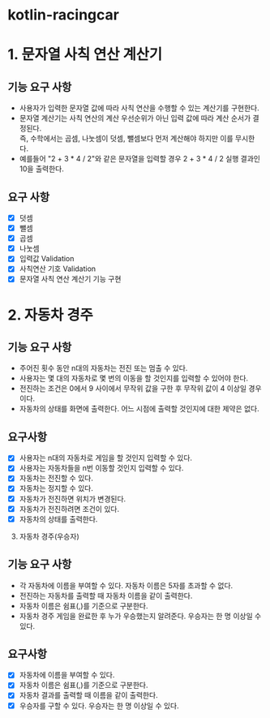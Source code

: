 # kotlin-racingcar

# 1. 문자열 사칙 연산 계산기
## 기능 요구 사항
* 사용자가 입력한 문자열 값에 따라 사칙 연산을 수행할 수 있는 계산기를 구현한다.
* 문자열 계산기는 사칙 연산의 계산 우선순위가 아닌 입력 값에 따라 계산 순서가 결정된다.  
즉, 수학에서는 곱셈, 나눗셈이 덧셈, 뺄셈보다 먼저 계산해야 하지만 이를 무시한다.
* 예를들어 "2 + 3 * 4 / 2"와 같은 문자열을 입력할 경우 2 + 3 * 4 / 2 실행 결과인 10을 출력한다.

## 요구 사항
- [X] 덧셈
- [X] 뺄셈
- [X] 곱셈
- [X] 나눗셈
- [X] 입력값 Validation
- [X] 사칙연산 기호 Validation
- [X] 문자열 사칙 연산 계산기 기능 구현 

# 2. 자동차 경주
## 기능 요구 사항
* 주어진 횟수 동안 n대의 자동차는 전진 또는 멈출 수 있다.
* 사용자는 몇 대의 자동차로 몇 번의 이동을 할 것인지를 입력할 수 있어야 한다. 
* 전진하는 조건은 0에서 9 사이에서 무작위 값을 구한 후 무작위 값이 4 이상일 경우이다. 
* 자동차의 상태를 화면에 출력한다. 어느 시점에 출력할 것인지에 대한 제약은 없다.

## 요구사항
- [X] 사용자는 n대의 자동차로 게임을 할 것인지 입력할 수 있다.
- [X] 사용자는 자동차들을 n번 이동할 것인지 입력할 수 있다.
- [X] 자동차는 전진할 수 있다.
- [X] 자동차는 정지할 수 있다.
- [X] 자동차가 전진하면 위치가 변경된다.
- [X] 자동차가 전진하려면 조건이 있다.
- [X] 자동차의 상태를 출력한다.

3. 자동차 경주(우승자)
## 기능 요구 사항
* 각 자동차에 이름을 부여할 수 있다. 자동차 이름은 5자를 초과할 수 없다.
* 전진하는 자동차를 출력할 때 자동차 이름을 같이 출력한다.
* 자동차 이름은 쉼표(,)를 기준으로 구분한다.
* 자동차 경주 게임을 완료한 후 누가 우승했는지 알려준다. 우승자는 한 명 이상일 수 있다. 

## 요구사항
- [X] 자동차에 이름을 부여할 수 있다.
- [X] 자동차 이름은 쉼표(,)를 기준으로 구분한다.
- [X] 자동차 결과를 출력할 때 이름을 같이 출력한다.
- [X] 우승자를 구할 수 있다. 우승자는 한 명 이상일 수 있다.
